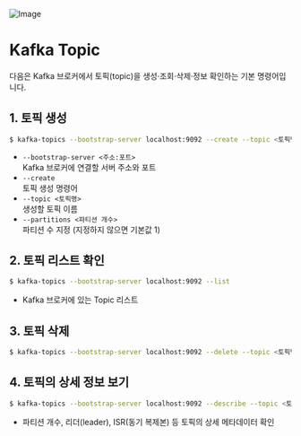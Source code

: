 ![Image](https://github.com/user-attachments/assets/44775098-769e-4d9c-9f2e-66d54322dc8f)

# Kafka Topic
다음은 Kafka 브로커에서 토픽(topic)을 생성·조회·삭제·정보 확인하는 기본 명령어입니다.

## 1. 토픽 생성
```bash
$ kafka-topics --bootstrap-server localhost:9092 --create --topic <토픽명> --partitions <파티션 개수>
```
- `--bootstrap-server <주소:포트>`  
  Kafka 브로커에 연결할 서버 주소와 포트  
- `--create`  
  토픽 생성 명령어  
- `--topic <토픽명>`  
  생성할 토픽 이름  
- `--partitions <파티션 개수>`  
  파티션 수 지정 (지정하지 않으면 기본값 1)

## 2. 토픽 리스트 확인
```bash
$ kafka-topics --bootstrap-server localhost:9092 --list
```
- Kafka 브로커에 있는 Topic 리스트

## 3. 토픽 삭제
```bash
$ kafka-topics --bootstrap-server localhost:9092 --delete --topic <토픽명>
```

## 4. 토픽의 상세 정보 보기
```bash
$ kafka-topics --bootstrap-server localhost:9092 --describe --topic <토픽명>
```
- 파티션 개수, 리더(leader), ISR(동기 복제본) 등 토픽의 상세 메타데이터 확인